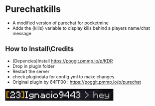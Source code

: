 # Purechatkills
- A modified version of purechat for pocketmine 
- Adds the {kills} variable to display kills behind a players name/chat message

## How to Install\Credits

* (Depencies)Install  https://poggit.pmmp.io/p/KDR
* Drop in plugin folder
* Restart the server
* check plugindata for config.yml to make changes.
* Original plugin by 64FF00 : https://poggit.pmmp.io/p/purechat


![header image](https://github.com/Ignaciox/PurechatKills/blob/main/example.png)
